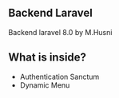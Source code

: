 ## Backend Laravel

Backend laravel 8.0  by M.Husni 

## What is inside?
- Authentication Sanctum
- Dynamic Menu 

